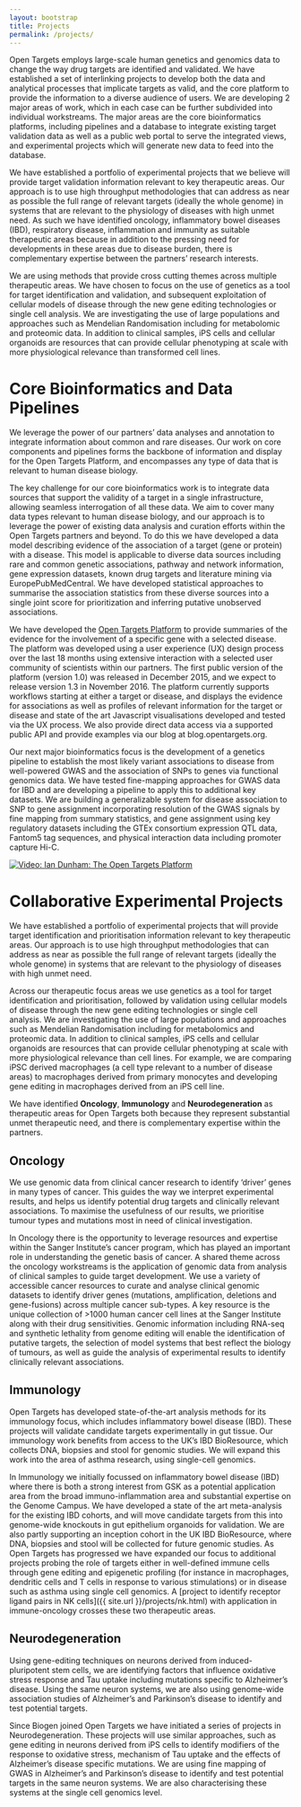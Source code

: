 ```yaml
---
layout: bootstrap
title: Projects
permalink: /projects/
---
```



Open Targets employs large-scale human genetics and genomics data to change the way drug targets are identified and validated. We have established a set of interlinking projects to develop both the data and analytical processes that implicate targets as valid, and the core platform to provide the information to a diverse audience of users. We are developing 2 major areas of work, which in each case can be further subdivided into individual workstreams. The major areas are the core bioinformatics platforms, including pipelines and a database to integrate existing target validation data as well as a public web portal to serve the integrated views, and experimental projects which will generate new data to feed into the database.

We have established a portfolio of experimental projects that we believe will provide target validation information relevant to key therapeutic areas. Our approach is to use high throughput methodologies that can address as near as possible the full range of relevant targets (ideally the whole genome) in systems that are relevant to the physiology of diseases with high unmet need. As such we have identified oncology, inflammatory bowel diseases (IBD), respiratory disease, inflammation and immunity as suitable therapeutic areas because in addition to the pressing need for developments in these areas due to disease burden, there is complementary expertise between the partners’ research interests.

We are using methods that provide cross cutting themes across multiple therapeutic areas. We have chosen to focus on the use of genetics as a tool for target identification and validation, and subsequent exploitation of cellular models of disease through the new gene editing technologies or single cell analysis. We are investigating the use of large populations and approaches such as Mendelian Randomisation including for metabolomic and proteomic data. In addition to clinical samples, iPS cells and cellular organoids are resources that can provide cellular phenotyping at scale with more physiological relevance than transformed cell lines.


# Core Bioinformatics and Data Pipelines
We leverage the power of our partners’ data analyses and annotation to integrate information about common and rare diseases. Our work on core components and pipelines forms the backbone of information and display for the Open Targets Platform, and encompasses any type of data that is relevant to human disease biology.

The key challenge for our core bioinformatics work is to integrate data sources that support the validity of a target in a single infrastructure, allowing seamless interrogation of all these data. We aim to cover many data types relevant to human disease biology, and our approach is to leverage the power of existing data analysis and curation efforts within the Open Targets partners and beyond. To do this we have developed a data model describing evidence of the association of a target (gene or protein) with a disease. This model is applicable to diverse data sources including rare and common genetic associations, pathway and network information, gene expression datasets, known drug targets and literature mining via EuropePubMedCentral. We have developed statistical approaches to summarise the association statistics from these diverse sources into a single joint score for prioritization and inferring putative unobserved associations.

We have developed the [Open Targets Platform](http://www.targetvalidation.org/) to provide summaries of the evidence for the involvement of a specific gene with a selected disease. The platform was developed using a user experience (UX) design process over the last 18 months using extensive interaction with a selected user community of scientists within our partners. The first public version of the platform (version 1.0) was released in December 2015, and we expect to release version 1.3 in November 2016. The platform currently supports workflows starting at either a target or disease, and displays the evidence for associations as well as profiles of relevant information for the target or disease and state of the art Javascript visualisations developed and tested via the UX process. We also provide direct data access via a supported public API and provide examples via our blog at blog.opentargets.org.

Our next major bioinformatics focus is the development of a genetics pipeline to establish the most likely variant associations to disease from well-powered GWAS and the association of SNPs to genes via functional genomics data. We have tested fine-mapping approaches for GWAS data for IBD and are developing a pipeline to apply this to additional key datasets. We are building a generalizable system for disease association to SNP to gene assignment incorporating resolution of the GWAS signals by fine mapping from summary statistics, and gene assignment using key regulatory datasets including the GTEx consortium expression QTL data, Fantom5 tag sequences, and physical interaction data including promoter capture Hi-C.

<!-- <iframe src="https://player.vimeo.com/video/149309356" width="640" height="360" frameborder="0" webkitallowfullscreen mozallowfullscreen allowfullscreen></iframe> -->

<p><a href="https://vimeo.com/149309356"><img src="{{ site.url }}/assets/images/tvp_-_ot.jpg" alt="Video: Ian Dunham: The Open Targets Platform" /></a></p>



# Collaborative Experimental Projects
We have established a portfolio of experimental projects that will provide target identification and prioritisation information relevant to key therapeutic areas. Our approach is to use high throughput methodologies that can address as near as possible the full range of relevant targets (ideally the whole genome) in systems that are relevant to the physiology of diseases with high unmet need.

Across our therapeutic focus areas we use genetics as a tool for target identification and prioritisation, followed by validation using cellular models of disease through the new gene editing technologies or single cell analysis. We are investigating the use of large populations and approaches such as Mendelian Randomisation including for metabolomics and proteomic data. In addition to clinical samples, iPS cells and cellular organoids are resources that can provide cellular phenotyping at scale with more physiological relevance than cell lines. For example, we are comparing iPSC derived macrophages (a cell type relevant to a number of disease areas) to macrophages derived from primary monocytes and developing gene editing in macrophages derived from an iPS cell line.

We have identified __Oncology__, __Immunology__ and __Neurodegeneration__ as therapeutic areas for Open Targets both because they represent substantial unmet therapeutic need, and there is complementary expertise within the partners.

## Oncology
We use genomic data from clinical cancer research to identify ‘driver’ genes in many types of cancer. This guides the way we interpret experimental results, and helps us identify potential drug targets and clinically relevant associations. To maximise the usefulness of our results, we prioritise tumour types and mutations most in need of clinical investigation.

In Oncology there is the opportunity to leverage resources and expertise within the Sanger Institute’s cancer program, which has played an important role in understanding the genetic basis of cancer. A shared theme across the oncology workstreams is the application of genomic data from analysis of clinical samples to guide target development. We use a variety of accessible cancer resources to curate and analyse clinical genomic datasets to identify driver genes (mutations, amplification, deletions and gene-fusions) across multiple cancer sub-types. A key resource is the unique collection of >1000 human cancer cell lines at the Sanger Institute along with their drug sensitivities. Genomic information including RNA-seq and synthetic lethality from genome editing will enable the identification of putative targets, the selection of model systems that best reflect the biology of tumours, as well as guide the analysis of experimental results to identify clinically relevant associations.

## Immunology
Open Targets has developed state-of-the-art analysis methods for its immunology focus, which includes inflammatory bowel disease (IBD). These projects will validate candidate targets experimentally in gut tissue. Our immunology work benefits from access to the UK’s IBD BioResource, which collects DNA, biopsies and stool for genomic studies. We will expand this work into the area of asthma research, using single-cell genomics.

In Immunology we initially focussed on inflammatory bowel disease (IBD) where there is both a strong interest from GSK as a potential application area from the broad immuno-inflammation area and substantial expertise on the Genome Campus. We have developed a state of the art meta-analysis for the existing IBD cohorts, and will move candidate targets from this into genome-wide knockouts in gut epithelium organoids for validation. We are also partly supporting an inception cohort in the UK IBD BioResource, where DNA, biopsies and stool will be collected for future genomic studies. As Open Targets has progressed we have expanded our focus to additional projects probing the role of targets either in well-defined immune cells through gene editing and epigenetic profiling (for instance in macrophages, dendritic cells and T cells in response to various stimulations) or in disease such as asthma using single cell genomics. A [project to identify receptor ligand pairs in NK cells]({{ site.url }}/projects/nk.html) with application in immune-oncology crosses these two therapeutic areas.

## Neurodegeneration
Using gene-editing techniques on neurons derived from induced-pluripotent stem cells, we are identifying factors that influence oxidative stress response and Tau uptake including mutations specific to Alzheimer’s disease. Using the same neuron systems, we are also using genome-wide association studies of Alzheimer’s and Parkinson’s disease to identify and test potential targets.

Since Biogen joined Open Targets we have initiated a series of projects in Neurodegeneration. These projects will use similar approaches, such as gene editing in neurons derived from iPS cells to identify modifiers of the response to oxidative stress, mechanism of Tau uptake and the effects of Alzheimer’s disease specific mutations. We are using fine mapping of GWAS in Alzheimer’s and Parkinson’s disease to identify and test potential targets in the same neuron systems.  We are also characterising these systems at the single cell genomics level.